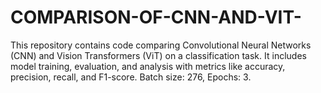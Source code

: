 # COMPARISON-OF-CNN-AND-VIT-
This repository contains code comparing Convolutional Neural Networks (CNN) and Vision Transformers (ViT) on a classification task. It includes model training, evaluation, and analysis with metrics like accuracy, precision, recall, and F1-score. Batch size: 276, Epochs: 3.
